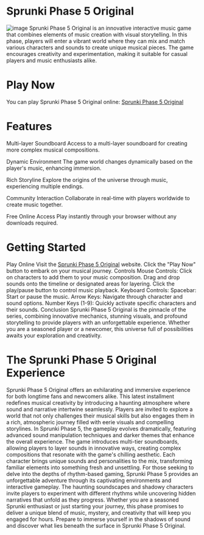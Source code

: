 # Sprunki Phase 5 Original
![image](https://github.com/user-attachments/assets/eba2a781-89a4-4b45-8501-a473d49b8c23)
Sprunki Phase 5 Original is an innovative interactive music game that combines elements of music creation with visual storytelling. In this phase, players will enter a vibrant world where they can mix and match various characters and sounds to create unique musical pieces. The game encourages creativity and experimentation, making it suitable for casual players and music enthusiasts alike.

# Play Now
You can play Sprunki Phase 5 Original online:
[Sprunki Phase 5 Original](https://sprunkiincredibox.cc/sprunki-phase-5-original)

# Features
Multi-layer Soundboard	Access to a multi-layer soundboard for creating more complex musical compositions.

Dynamic Environment	The game world changes dynamically based on the player's music, enhancing immersion.

Rich Storyline	Explore the origins of the universe through music, experiencing multiple endings.

Community Interaction	Collaborate in real-time with players worldwide to create music together.

Free Online Access	Play instantly through your browser without any downloads required.
# Getting Started
Play Online
Visit the [Sprunki Phase 5 Original](https://sprunkiincredibox.cc/sprunki-phase-5-original) website.
Click the "Play Now" button to embark on your musical journey.
Controls
Mouse Controls:
Click on characters to add them to your music composition.
Drag and drop sounds onto the timeline or designated areas for layering.
Click the play/pause button to control music playback.
Keyboard Controls:
Spacebar: Start or pause the music.
Arrow Keys: Navigate through character and sound options.
Number Keys (1-9): Quickly activate specific characters and their sounds.
Conclusion
Sprunki Phase 5 Original is the pinnacle of the series, combining innovative mechanics, stunning visuals, and profound storytelling to provide players with an unforgettable experience. Whether you are a seasoned player or a newcomer, this universe full of possibilities awaits your exploration and creativity.

# The Sprunki Phase 5 Original Experience
Sprunki Phase 5 Original offers an exhilarating and immersive experience for both longtime fans and newcomers alike. This latest installment redefines musical creativity by introducing a haunting atmosphere where sound and narrative intertwine seamlessly. Players are invited to explore a world that not only challenges their musical skills but also engages them in a rich, atmospheric journey filled with eerie visuals and compelling storylines.
In Sprunki Phase 5, the gameplay evolves dramatically, featuring advanced sound manipulation techniques and darker themes that enhance the overall experience. The game introduces multi-tier soundboards, allowing players to layer sounds in innovative ways, creating complex compositions that resonate with the game's chilling aesthetic. Each character brings unique sounds and personalities to the mix, transforming familiar elements into something fresh and unsettling.
For those seeking to delve into the depths of rhythm-based gaming, Sprunki Phase 5 provides an unforgettable adventure through its captivating environments and interactive gameplay. The haunting soundscapes and shadowy characters invite players to experiment with different rhythms while uncovering hidden narratives that unfold as they progress.
Whether you are a seasoned Sprunki enthusiast or just starting your journey, this phase promises to deliver a unique blend of music, mystery, and creativity that will keep you engaged for hours. Prepare to immerse yourself in the shadows of sound and discover what lies beneath the surface in Sprunki Phase 5 Original.

